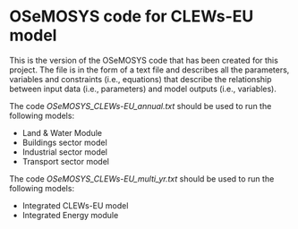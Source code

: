 # OSeMOSYS code for CLEWs-EU model
This is the version of the OSeMOSYS code that has been created for this project. The file is in the form of a text file and describes all the parameters, variables and constraints (i.e., equations) that describe the relationship between input data (i.e., parameters) and model outputs (i.e., variables).

The code _OSeMOSYS_CLEWs-EU_annual.txt_ should be used to run the following models:
- Land & Water Module
- Buildings sector model
- Industrial sector model
- Transport sector model

The code _OSeMOSYS_CLEWs-EU_multi_yr.txt_ should be used to run the following models:
- Integrated CLEWs-EU model
- Integrated Energy module
